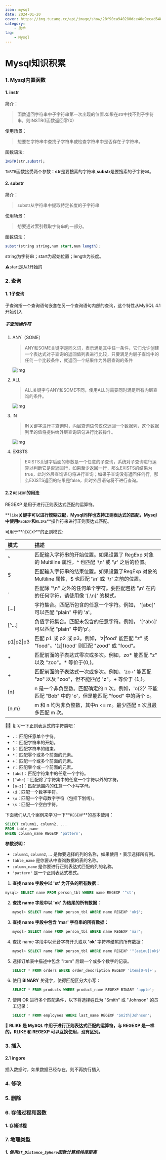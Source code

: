 ```yaml
---
icon: mysql
date: 2024-01-20
cover: https://img.tucang.cc/api/image/show/28f90ca940280dce40e9ecad64821df1
category:
    - 技术
tag:
    - Mysql
---
```


# Mysql知识积累


### 1. Mysql内置函数

#### 1. instr
简介：
> 函数返回字符串中子字符串第一次出现的位置.如果在str中找不到子字符串，则INSTR()函数返回零(0)

使用场景：
> 想要在字符串中查找子字符串或检查字符串中是否存在子字符串。

函数语法:

```sql
INSTR(str,substr);
```

`INSTR`函数接受两个参数：**str**是要搜索的字符串,**substr**是要搜索的子字符串。

#### 2. substr

简介：

> substr从字符串中提取特定长度的子字符串

使用场景：

> 想要通过索引截取字符串的一部分。

函数语法：

```sql
substr(string string,num start,num length);
```

string为字符串；start为起始位置；length为长度。

:warning:start是从1开始的


### 2. 查询

#### 1. 1子查询

子查询指一个查询语句嵌套在另一个查询语句内部的查询，这个特性从MySQL 4.1开始引入

##### 子查询操作符

1. ANY（SOME）

   >  ANY和SOME关键字是同义词，表示满足其中任一条件，它们允许创建一个表达式对子查询的返回值列表进行比较，只要满足内层子查询中的任何一个比较条件，就返回一个结果作为外层查询的条件

   ![img](https://cdn.nlark.com/yuque/0/2023/png/21881466/1680257852246-b1c2996b-aa6e-4079-a290-d35c23b2515c.png)

2. ALL

   >  ALL关键字与ANY和SOME不同，使用ALL时需要同时满足所有内层查询的条件。

   ![img](https://cdn.nlark.com/yuque/0/2023/png/21881466/1680257896133-1033c011-39b3-4270-8244-2afdd83a4d38.png)

3. IN

   >  IN关键字进行子查询时，内层查询语句仅仅返回一个数据列，这个数据列里的值将提供给外层查询语句进行比较操作。

   ![img](https://cdn.nlark.com/yuque/0/2023/png/21881466/1680258121818-4baff6c0-ea14-4415-9f9f-7e5a590379f5.png)

4. EXISTS

   >  EXISTS关键字后面的参数是一个任意的子查询，系统对子查询进行运算以判断它是否返回行，如果至少返回一行，那么EXISTS的结果为true，此时外层查询语句将进行查询；如果子查询没有返回任何行，那么EXISTS返回的结果是false，此时外层语句将不进行查询。

#### 2.2 `REGEXP`的用法

REGEXP 是用于进行正则表达式匹配的运算符。

**`like`**关键字可以进行模糊匹配，Mysql同样也支持正则表达式的匹配，Mysql中使用**`REGEXP`**和**`RLIKE`**操作符来进行正则表达式匹配。

可用于**`REGEXP`**的正则模式:

| 模式       | 描述                                                         |
| :--------- | :----------------------------------------------------------- |
| ^          | 匹配输入字符串的开始位置。如果设置了 RegExp 对象的 Multiline 属性，^ 也匹配 '\n' 或 '\r' 之后的位置。 |
| $          | 匹配输入字符串的结束位置。如果设置了RegExp 对象的 Multiline 属性，$ 也匹配 '\n' 或 '\r' 之前的位置。 |
| .          | 匹配除 "\n" 之外的任何单个字符。要匹配包括 '\n' 在内的任何字符，请使用像 '[.\n]' 的模式。 |
| [...]      | 字符集合。匹配所包含的任意一个字符。例如， '[abc]' 可以匹配 "plain" 中的 'a'。 |
| [^...]     | 负值字符集合。匹配未包含的任意字符。例如， '[^abc]' 可以匹配 "plain" 中的'p'。 |
| p1\|p2\|p3 | 匹配 p1 或 p2 或 p3。例如，'z\|food' 能匹配 "z" 或 "food"。'(z\|f)ood' 则匹配 "zood" 或 "food"。 |
| *          | 匹配前面的子表达式零次或多次。例如，zo* 能匹配 "z" 以及 "zoo"。* 等价于{0,}。 |
| +          | 匹配前面的子表达式一次或多次。例如，'zo+' 能匹配 "zo" 以及 "zoo"，但不能匹配 "z"。+ 等价于 {1,}。 |
| {n}        | n 是一个非负整数。匹配确定的 n 次。例如，'o{2}' 不能匹配 "Bob" 中的 'o'，但是能匹配 "food" 中的两个 o。 |
| {n,m}      | m 和 n 均为非负整数，其中n <= m。最少匹配 n 次且最多匹配 m 次。 |

:tipping_hand_man: 复习一下正则表达式的字符类吧：

- `.`：匹配任意单个字符。
- `^`：匹配字符串的开始。
- `$`：匹配字符串的结束。
- `*`：匹配零个或多个前面的元素。
- `+`：匹配一个或多个前面的元素。
- `?`：匹配零个或一个前面的元素。
- `[abc]`：匹配字符集中的任意一个字符。
- `[^abc]`：匹配除了字符集中的任意一个字符以外的字符。
- `[a-z]`：匹配范围内的任意一个小写字母。
- `\d`：匹配一个数字字符。
- `\w`：匹配一个字母数字字符（包括下划线）。
- `\s`：匹配一个空白字符。

下面我们从几个案例来学习一下**`REGEXP`**的基本使用：

```sql
SELECT column1, column2, ...
FROM table_name
WHERE column_name REGEXP 'pattern';
```

**参数说明：**

- `column1`, `column2`, ... 是你要选择的列的名称，如果使用 `*` 表示选择所有列。
- `table_name` 是你要从中查询数据的表的名称。
- `column_name` 是你要进行正则表达式匹配的列的名称。
- `'pattern'` 是一个正则表达式模式。



1. **查找 name 字段中以 'st' 为开头的所有数据：**

```sql
mysql> SELECT name FROM person_tbl WHERE name REGEXP '^st';
```

2. **查找 name 字段中以 **'ok'** 为结尾的所有数据：**

   ```sql
   mysql> SELECT name FROM person_tbl WHERE name REGEXP 'ok$';
   ```

3. **查找 name 字段中包含 **'mar'** 字符串的所有数据：**

   ```sql
   mysql> SELECT name FROM person_tbl WHERE name REGEXP 'mar';
   ```

4. 查找 name 字段中以元音字符开头或以 **'ok'** 字符串结尾的所有数据：

   ```sql
   mysql> SELECT name FROM person_tbl WHERE name REGEXP '^[aeiou]|ok$';
   ```

5. 选择订单表中描述中包含 "item" 后跟一个或多个数字的记录。

   ```sql
   SELECT * FROM orders WHERE order_description REGEXP 'item[0-9]+';
   ```

6. 使用 **BINARY** 关键字，使得匹配区分大小写：

   ```sql
   SELECT * FROM products WHERE product_name REGEXP BINARY 'apple';
   ```

7. 使用 OR 进行多个匹配条件，以下将选择姓氏为 "Smith" 或 "Johnson" 的员工记录：

   ```sql
   SELECT * FROM employees WHERE last_name REGEXP 'Smith|Johnson';
   ```

**:book:** **RLIKE 是 MySQL 中用于进行正则表达式匹配的运算符，与 REGEXP 是一样的，RLIKE 和 REGEXP 可以互换使用，没有区别。**

### 3. 插入

#### 2.1 ingore

插入数据时，如果数据已经存在，则不再执行插入

### 4. 修改

### 5. 删除

### 6. 存储过程和函数

#### 1. 存储过程





### 7. 地理类型

##### 1. 使用`ST_Distance_Sphere`函数计算经纬度距离



